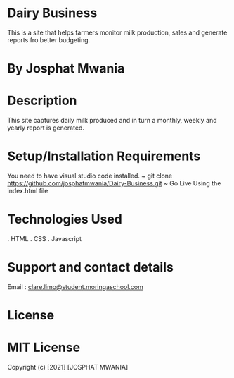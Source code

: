 # Dairy Business
This is a site that helps farmers monitor milk production,  sales and generate reports fro better budgeting. 
# By Josphat Mwania
# Description
This site captures daily milk produced and in turn a monthly, weekly and yearly report is generated.

# Setup/Installation Requirements
You need to have visual studio code installed.
~ git clone https://github.com/josphatmwania/Dairy-Business.git
~ Go Live Using the index.html file


# Technologies Used
. HTML
. CSS
. Javascript

# Support and contact details
Email : clare.limo@student.moringaschool.com

# License
# MIT License

Copyright (c) [2021] [JOSPHAT MWANIA]